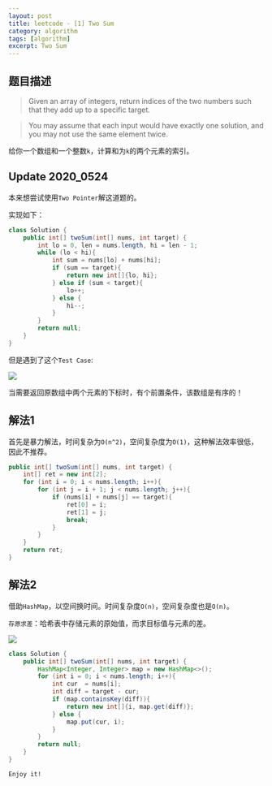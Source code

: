 ```yaml
---
layout: post
title: leetcode - [1] Two Sum
category: algorithm
tags: [algorithm]
excerpt: Two Sum
---
```


## 题目描述  

> Given an array of integers, return indices of the two numbers such that they add up to a specific target.  

> You may assume that each input would have exactly one solution, and you may not use the same element twice.  

给你一个数组和一个整数`k`，计算和为`k`的两个元素的索引。  


## Update 2020_0524  

本来想尝试使用`Two Pointer`解这道题的。  

实现如下：  

``` java
class Solution {
    public int[] twoSum(int[] nums, int target) {
        int lo = 0, len = nums.length, hi = len - 1;
        while (lo < hi){
            int sum = nums[lo] + nums[hi];
            if (sum == target){
                return new int[]{lo, hi};
            } else if (sum < target){
                lo++;
            } else {
                hi--;
            }
        }
        return null;
    }
}
```

但是遇到了这个`Test Case`:  

![](https://yyc-images.oss-cn-beijing.aliyuncs.com/leetcode_1_two_pointer_not_work.png)  

当需要返回原数组中两个元素的下标时，有个前置条件，该数组是有序的！  




## 解法1  

首先是暴力解法，时间复杂为`O(n^2)`，空间复杂度为`O(1)`，这种解法效率很低，因此不推荐。  

``` java
public int[] twoSum(int[] nums, int target) {
    int[] ret = new int[2];
    for (int i = 0; i < nums.length; i++){
        for (int j = i + 1; j < nums.length; j++){
            if (nums[i] + nums[j] == target){
                ret[0] = i;
                ret[1] = j;
                break;
            }
        }
    }
    return ret;
}
```


## 解法2  

借助`HashMap`，以空间换时间。时间复杂度`O(n)`，空间复杂度也是`O(n)`。  

`存原求差`：哈希表中存储元素的原始值，而求目标值与元素的差。  

![](https://yyc-images.oss-cn-beijing.aliyuncs.com/leetcode_1_using_map.png)  


``` java
class Solution {
    public int[] twoSum(int[] nums, int target) {
        HashMap<Integer, Integer> map = new HashMap<>();
        for (int i = 0; i < nums.length; i++){
            int cur  = nums[i];
            int diff = target - cur;
            if (map.containsKey(diff)){
                return new int[]{i, map.get(diff)};
            } else {
                map.put(cur, i);
            }
        }
        return null;
    }
}
```


`Enjoy it!`